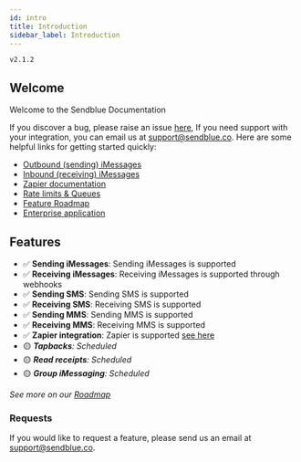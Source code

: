 ```yaml
---
id: intro
title: Introduction
sidebar_label: Introduction
---
```


`v2.1.2`
## Welcome
Welcome to the Sendblue Documentation

If you discover a bug, please raise an issue [here](https://github.com/sendblue-api/sendblue-api.github.io/issues "Sendblue Repository"), If you need support with your integration, you can email us at [support@sendblue.co](mailto:support@sendblue.co). Here are some helpful links for getting started quickly:

* [Outbound (sending) iMessages](/docs/outbound)
* [Inbound (receiving) iMessages](/docs/inbound)
* [Zapier documentation](/docs/zapier)
* [Rate limits & Queues](/docs/messageLimits)
* [Feature Roadmap](/docs/roadmap)
* [Enterprise application](https://share.hsforms.com/1H186fzc2ScGa3wEz4ead-w8mskt)

## Features
 - ✅ **Sending iMessages**: Sending iMessages is supported
 - ✅ **Receiving iMessages**: Receiving iMessages is supported through webhooks
 - ✅ **Sending SMS**: Sending SMS is supported
 - ✅ **Receiving SMS**: Receiving SMS is supported
 - ✅ **Sending MMS**: Sending MMS is supported
 - ✅ **Receiving MMS**: Receiving MMS is supported
 - ✅ **Zapier integration**: Zapier is supported [see here](/docs/zapier)
 - 🟡 _**Tapbacks**: Scheduled_
 - 🟡 _**Read receipts**: Scheduled_
 - 🟡 _**Group iMessaging**: Scheduled_

_See more on our [Roadmap](/docs/roadmap)_

### Requests
If you would like to request a feature, please send us an email at support@sendblue.co.